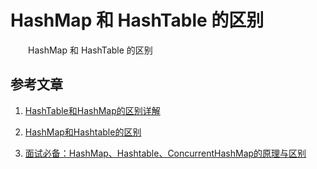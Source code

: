 # HashMap 和 HashTable 的区别



　　HashMap 和 HashTable 的区别



## 参考文章

1. [HashTable和HashMap的区别详解](https://www.cnblogs.com/williamjie/p/9099141.html)

2. [HashMap和Hashtable的区别](https://www.jianshu.com/p/d3664a1e7c2b)
3. [面试必备：HashMap、Hashtable、ConcurrentHashMap的原理与区别](https://www.cnblogs.com/heyonggang/p/9112731.html)